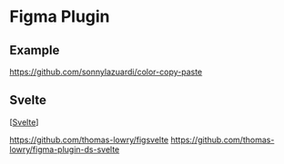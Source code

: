 # Figma Plugin

## Example

https://github.com/sonnylazuardi/color-copy-paste

## Svelte

[[Svelte]]

https://github.com/thomas-lowry/figsvelte
https://github.com/thomas-lowry/figma-plugin-ds-svelte

[//begin]: # "Autogenerated link references for markdown compatibility"
[Svelte]: svelte "Svelte"
[//end]: # "Autogenerated link references"